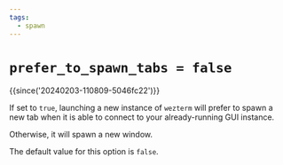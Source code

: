 ```yaml
---
tags:
  - spawn
---
```


# `prefer_to_spawn_tabs = false`

{{since('20240203-110809-5046fc22')}}

If set to `true`, launching a new instance of `wezterm` will prefer to
spawn a new tab when it is able to connect to your already-running GUI
instance.

Otherwise, it will spawn a new window.

The default value for this option is `false`.
